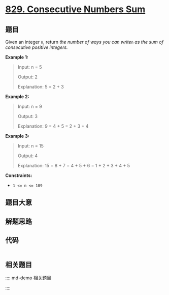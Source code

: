 # [829. Consecutive Numbers Sum](https://leetcode.com/problems/consecutive-numbers-sum/)

## 题目

Given an integer `n`, return _the number of ways you can write_`n` _as the sum
of consecutive positive integers._



**Example 1:**

> Input: n = 5
> 
> Output: 2
> 
> Explanation: 5 = 2 + 3

**Example 2:**

> Input: n = 9
> 
> Output: 3
> 
> Explanation: 9 = 4 + 5 = 2 + 3 + 4

**Example 3:**

> Input: n = 15
> 
> Output: 4
> 
> Explanation: 15 = 8 + 7 = 4 + 5 + 6 = 1 + 2 + 3 + 4 + 5

**Constraints:**

  * `1 <= n <= 109`


## 题目大意

## 解题思路

## 代码

```javascript

```

## 相关题目

:::: md-demo 相关题目

::::
